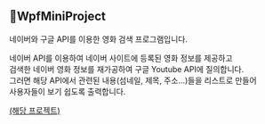 ## 🎦WpfMiniProject
네이버와 구글 API를 이용한 영화 검색 프로그램입니다.</br>

네이버 API를 이용하여 네이버 사이트에 등록된 영화 정보를 제공하고</br> 
검색한 네이버 영화 정보를 재가공하여 구글 Youtube API에 질의합니다.</br>
그러면 해당 API에서 관련된 내용(섬네일, 제목, 주소...)들을 리스트로 만들어</br>
사용자들이 보기 쉽도록 출력합니다.</br>

[(해당 프로젝트)](WpfMiniProject)
